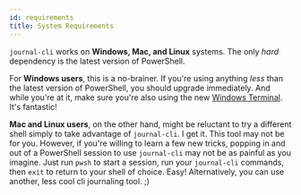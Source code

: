 ```yaml
---
id: requirements
title: System Requirements
---
```


`journal-cli` works on **Windows, Mac, and Linux** systems. The only _hard_ dependency is the latest version of PowerShell. 

For **Windows users**, this is a no-brainer. If you're using anything _less_ than the latest version of PowerShell, you should upgrade immediately. And while you're at it, make sure you're also using the new [Windows Terminal](https://www.microsoft.com/en-us/p/windows-terminal/9n0dx20hk701?activetab=pivot:overviewtab). It's fantastic!

**Mac and Linux users**, on the other hand, might be reluctant to try a different shell simply to take advantage of `journal-cli`. I get it. This tool may not be for you. However, if you're willing to learn a few new tricks, popping in and out of a PowerShell session to use `journal-cli` may not be as painful as you imagine. Just run `pwsh` to start a session, run your `journal-cli` commands, then `exit` to return to your shell of choice. Easy! Alternatively, you can use another, less cool cli journaling tool. ;)

